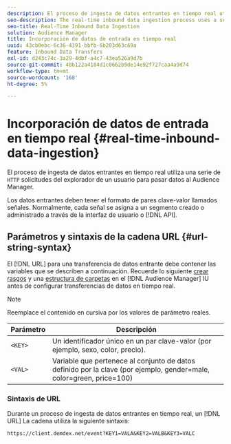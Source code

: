 ```yaml
---
description: El proceso de ingesta de datos entrantes en tiempo real utiliza una serie de solicitudes HTTP desde el explorador de un usuario para pasar datos al Audience Manager.
seo-description: The real-time inbound data ingestion process uses a series of HTTP requests from a user's browser to pass in data to Audience Manager.
seo-title: Real-Time Inbound Data Ingestion
solution: Audience Manager
title: Incorporación de datos de entrada en tiempo real
uuid: 43cb0ebc-6c36-4391-bbfb-6b203d63c69a
feature: Inbound Data Transfers
exl-id: d243c74c-3a29-4dbf-a4c7-43ea526a9d7b
source-git-commit: 48b122a4184d1c0662b9de14e92f727caa4a9d74
workflow-type: tm+mt
source-wordcount: '168'
ht-degree: 5%

---
```


# Incorporación de datos de entrada en tiempo real {#real-time-inbound-data-ingestion}

El proceso de ingesta de datos entrantes en tiempo real utiliza una serie de `HTTP` solicitudes del explorador de un usuario para pasar datos al Audience Manager.

<!-- c_rt_inbound_real_time.xml -->

Los datos entrantes deben tener el formato de pares clave-valor llamados señales. Normalmente, cada señal se asigna a un segmento creado o administrado a través de la interfaz de usuario o [!DNL API].

## Parámetros y sintaxis de la cadena URL {#url-string-syntax}

El [!DNL URL] para una transferencia de datos entrante debe contener las variables que se describen a continuación. Recuerde lo siguiente [crear rasgos](../../../features/traits/create-onboarded-rule-based-traits.md) y una [estructura de carpetas](../../../features/traits/trait-storage.md#create-trait-storage-folder) en el [!DNL Audience Manager] IU antes de configurar transferencias de datos en tiempo real.

>[!NOTE]
>
>Reemplace el contenido en cursiva por los valores de parámetro reales.

| Parámetro | Descripción |
|---|---|
| `<KEY>` | Un identificador único en un par clave-valor (por ejemplo, sexo, color, precio). |
| `<VAL>` | Variable que pertenece al conjunto de datos definido por la clave (por ejemplo, gender=male, color=green, price=100) |

### Sintaxis de URL

Durante un proceso de ingesta de datos entrantes en tiempo real, un [!DNL URL] La cadena utiliza la siguiente sintaxis:

```
https://client.demdex.net/event?KEY1=VALA&KEY2=VALB&KEY3=VALC
```
